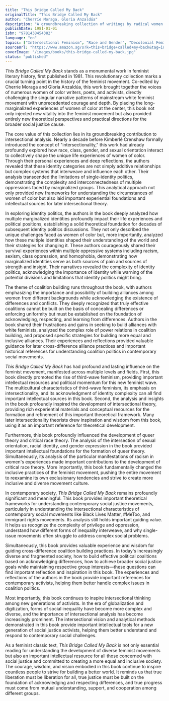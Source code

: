 ```yaml
---
title: "This Bridge Called My Back"
originalTitle: "This Bridge Called My Back"
author: "Cherríe Moraga, Gloria Anzaldúa"
description: "A groundbreaking collection of writings by radical women of color that brought together diverse racial voices, critiqued the limitations of white feminism, and advanced intersectional feminist development."
publishDate: 1981-01-01
isbn: "9781438454382"
language: "en"
topics: ["Intersectional Feminism", "Race and Gender", "Decolonial Feminism", "Women's Literature"]
sourceUrl: "https://www.amazon.sg/s?k=this+bridge+called+my+back&tag=inkrupt-22"
coverImage: "/images/books/this-bridge-called-my-back.jpg"
status: "published"
---
```


*This Bridge Called My Back* stands as a monumental work in feminist literary history, first published in 1981. This revolutionary collection marks a crucial turning point in the history of the feminist movement. Co-edited by Cherríe Moraga and Gloria Anzaldúa, this work brought together the voices of numerous women of color writers, poets, and activists, directly challenging the singular narrative patterns of mainstream white feminist movement with unprecedented courage and depth. By placing the long-marginalized experiences of women of color at the center, this book not only injected new vitality into the feminist movement but also provided entirely new theoretical perspectives and practical directions for the broader social justice cause.

The core value of this collection lies in its groundbreaking contribution to intersectional analysis. Nearly a decade before Kimberlé Crenshaw formally introduced the concept of "intersectionality," this work had already profoundly explored how race, class, gender, and sexual orientation interact to collectively shape the unique life experiences of women of color. Through their personal experiences and deep reflections, the authors revealed that these identity categories are not simply additive relationships but complex systems that interweave and influence each other. Their analysis transcended the limitations of single-identity politics, demonstrating the complexity and interconnectedness of multiple oppressions faced by marginalized groups. This analytical approach not only provided new frameworks for understanding the circumstances of women of color but also laid important experiential foundations and intellectual sources for later intersectional theory.

In exploring identity politics, the authors in the book deeply analyzed how multiple marginalized identities profoundly impact their life experiences and political positions, establishing a solid theoretical foundation for decades of subsequent identity politics discussions. They not only described the unique challenges faced as women of color but, more importantly, analyzed how these multiple identities shaped their understanding of the world and their strategies for changing it. These authors courageously shared their survival experiences within multiple oppressive systems including racism, sexism, class oppression, and homophobia, demonstrating how marginalized identities serve as both sources of pain and sources of strength and insight. Their narratives revealed the complexity of identity politics, acknowledging the importance of identity while warning of the potential divisions and limitations that identity politics might bring.

The theme of coalition building runs throughout the book, with authors emphasizing the importance and possibility of building alliances among women from different backgrounds while acknowledging the existence of differences and conflicts. They deeply recognized that truly effective coalitions cannot be built on the basis of concealing differences or enforcing uniformity but must be established on the foundation of acknowledging, respecting, and learning from differences. Authors in the book shared their frustrations and gains in seeking to build alliances with white feminists, analyzed the complex role of power relations in coalition building, and proposed specific strategies for building more equal and inclusive alliances. Their experiences and reflections provided valuable guidance for later cross-difference alliance practices and important historical references for understanding coalition politics in contemporary social movements.

*This Bridge Called My Back* has had profound and lasting influence on the feminist movement, manifested across multiple levels and fields. First, this book directly promoted the rise of third-wave feminism, providing important intellectual resources and political momentum for this new feminist wave. The multicultural characteristics of third-wave feminism, its emphasis on intersectionality, and its acknowledgment of identity complexity can all find important intellectual sources in this book. Second, the analysis and insights in the book profoundly inspired the development of intersectional theory, providing rich experiential materials and conceptual resources for the formation and refinement of this important theoretical framework. Many later intersectionality theorists drew inspiration and wisdom from this book, using it as an important reference for theoretical development.

Furthermore, this book profoundly influenced the development of queer theory and critical race theory. The analysis of the intersection of sexual orientation, racial identity, and gender expression in the book provided important intellectual foundations for the formation of queer theory. Simultaneously, its analysis of the particular manifestations of racism in women's experiences made important contributions to the development of critical race theory. More importantly, this book fundamentally changed the inclusive practices of the feminist movement, pushing the entire movement to reexamine its own exclusionary tendencies and strive to create more inclusive and diverse movement culture.

In contemporary society, *This Bridge Called My Back* remains profoundly significant and meaningful. This book provides important theoretical frameworks for understanding contemporary social justice movements, particularly in understanding the intersectional characteristics of contemporary social movements like Black Lives Matter, #MeToo, and immigrant rights movements. Its analysis still holds important guiding value. It helps us recognize the complexity of privilege and oppression, understand how different forms of inequality interweave, and why single-issue movements often struggle to address complex social problems.

Simultaneously, this book provides valuable experience and wisdom for guiding cross-difference coalition building practices. In today's increasingly diverse and fragmented society, how to build effective political coalitions based on acknowledging differences, how to achieve broader social justice goals while maintaining respective group interests—these questions can find important reflection and inspiration in this book. The experiences and reflections of the authors in the book provide important references for contemporary activists, helping them better handle complex issues in coalition politics.

Most importantly, this book continues to inspire intersectional thinking among new generations of activists. In the era of globalization and digitization, forms of social inequality have become more complex and diverse, and the importance of intersectional analysis has become increasingly prominent. The intersectional vision and analytical methods demonstrated in this book provide important intellectual tools for a new generation of social justice activists, helping them better understand and respond to contemporary social challenges.

As a feminist classic text, *This Bridge Called My Back* is not only essential reading for understanding the development of diverse feminist movements but also an important intellectual resource for all those concerned with social justice and committed to creating a more equal and inclusive society. The courage, wisdom, and vision embodied in this book continue to inspire countless people to strive for building a better world. It reminds us that true liberation must be liberation for all, true justice must be built on the foundation of acknowledging and respecting differences, and true progress must come from mutual understanding, support, and cooperation among different groups.